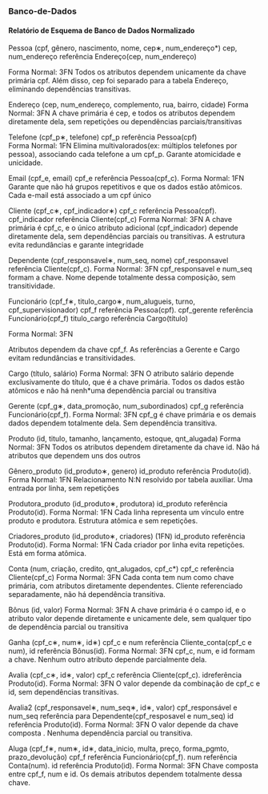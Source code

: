 ### Banco-de-Dados

#### Relatório de Esquema de Banco de Dados Normalizado

Pessoa (cpf​, gênero, nascimento, nome, cep∗, num_endereço*)
	cep, num_endereço referência Endereço(cep, num_endereço)

Forma Normal: 3FN
Todos os atributos dependem unicamente da chave primária cpf. Além disso, cep foi separado para a tabela Endereço, eliminando dependências transitivas.	

Endereço (cep​, num_endereço, complemento, rua, bairro, cidade)
Forma Normal: 3FN 
A chave primária é cep, e todos os atributos dependem diretamente dela, sem repetições ou dependências parciais/transitivas

Telefone (cpf_p∗​, telefone​)
	cpf_p referência Pessoa(cpf)    
Forma Normal: 1FN 
Elimina multivalorados(ex: múltiplos telefones por pessoa), associando cada telefone a um cpf_p. Garante atomicidade e unicidade.

Email (cpf_e​, email​) 
	cpf_e referência Pessoa(cpf_c).
Forma Normal: 1FN
Garante que não há grupos repetitivos e que os dados estão atômicos. Cada e-mail está associado a um cpf único

Cliente (cpf_c∗​, cpf_indicador∗)
	cpf_c referência Pessoa(cpf).
	cpf_indicador referência Cliente(cpf_c)
Forma Normal: 3FN 
A chave primária é cpf_c, e o único atributo adicional (cpf_indicador) depende diretamente dela, sem dependências parciais ou transitivas. A estrutura evita redundâncias e garante integridade

Dependente (cpf_responsavel∗​, num_seq​, nome)
	cpf_responsavel referência Cliente(cpf_c).
Forma Normal: 3FN
cpf_responsavel e num_seq formam a chave. Nome depende totalmente dessa composição, sem transitividade.

Funcionário (cpf_f∗​, titulo_cargo∗, num_alugueis, turno, cpf_supervisionador) 
	cpf_f referência Pessoa(cpf).
	cpf_gerente referência Funcionário(cpf_f)
titulo_cargo referência Cargo(título) 

Forma Normal: 3FN 

Atributos dependem da chave cpf_f. As referências a Gerente e Cargo evitam redundâncias e transitividades.

Cargo (título​, salário)
Forma Normal: 3FN 
O atributo salário depende exclusivamente do título, que é a chave primária. Todos os dados estão atômicos e não há nenh*uma dependência parcial ou transitiva

Gerente (cpf_g∗​, data_promoção, num_subordinados)
	cpf_g referência Funcionário(cpf_f).
Forma Normal: 3FN 
cpf_g é chave primária e os demais dados dependem totalmente dela. Sem dependência transitiva.

Produto (id​, titulo, tamanho, lançamento, estoque, qnt_alugada)
Forma Normal: 3FN 
Todos os atributos dependem diretamente da chave id. Não há atributos que dependem uns dos outros

Gênero_produto (id_produto∗​, genero​) 
	id_produto referência Produto(id).
Forma Normal: 1FN 
Relacionamento N:N resolvido por tabela auxiliar. Uma entrada por linha, sem repetições

Produtora_produto (id_produto∗​, produtora​) 
	id_produto referência Produto(id).
Forma Normal: 1FN
Cada linha representa um vínculo entre produto e produtora. Estrutura atômica e sem repetições. 

Criadores_produto (id_produto∗​, criadores​) (1FN)
	id_produto referência Produto(id).
Forma Normal: 1FN 
Cada criador por linha evita repetições. Está em forma atômica.

Conta (num​, criação, credito, qnt_alugados, cpf_c*) 
	cpf_c referência Cliente(cpf_c)
Forma Normal: 3FN 
Cada conta tem num como chave primária, com atributos diretamente dependentes. Cliente referenciado separadamente, não há dependência transitiva.


Bônus (id​, valor)
Forma Normal: 3FN
A chave primária é o campo id, e o atributo valor depende diretamente e unicamente dele, sem qualquer tipo de dependência parcial ou transitiva

Ganha (cpf_c∗​, num∗​, id∗​)
	cpf_c e num referência Cliente_conta(cpf_c e num), 
	id referência Bônus(id).
Forma Normal: 3FN 
cpf_c, num, e id formam a chave. Nenhum outro atributo depende parcialmente dela.

Avalia (cpf_c∗​, id∗​, valor)
	cpf_c referência Cliente(cpf_c).
	idreferência Produto(id).
Forma Normal: 3FN 
O valor depende da combinação de cpf_c e id, sem dependências transitivas. 

Avalia2 (cpf_responsavel∗​, num_seq∗​, id∗​, valor)
	cpf_responsável e num_seq referência para Dependente(cpf_resposavel e num_seq)
	id referência Produto(id).
Forma Normal: 3FN
O valor depende da chave composta . Nenhuma dependência parcial ou transitiva.

Aluga (cpf_f∗​, num∗​, id∗​, data_inicio, multa, preço, forma_pgmto, prazo_devolução)
	cpf_f referência Funcionário(cpf_f).
	num referência  Conta(num).
	id referência  Produto(id).
Forma Normal: 3FN 
Chave composta entre cpf_f, num e id. Os demais atributos dependem totalmente dessa chave.
